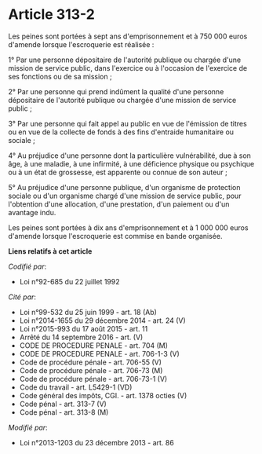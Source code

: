 # Article 313-2

Les peines sont portées à sept ans d'emprisonnement et à 750 000 euros d'amende lorsque l'escroquerie est réalisée :

1° Par une personne dépositaire de l'autorité publique ou chargée d'une mission de service public, dans l'exercice ou à
l'occasion de l'exercice de ses fonctions ou de sa mission ;

2° Par une personne qui prend indûment la qualité d'une personne dépositaire de l'autorité publique ou chargée d'une mission
de service public ;

3° Par une personne qui fait appel au public en vue de l'émission de titres ou en vue de la collecte de fonds à des fins
d'entraide humanitaire ou sociale ;

4° Au préjudice d'une personne dont la particulière vulnérabilité, due à son âge, à une maladie, à une infirmité, à une
déficience physique ou psychique ou à un état de grossesse, est apparente ou connue de son auteur ;

5° Au préjudice d'une personne publique, d'un organisme de protection sociale ou d'un organisme chargé d'une mission de
service public, pour l'obtention d'une allocation, d'une prestation, d'un paiement ou d'un avantage indu. 

Les peines sont portées à dix ans d'emprisonnement et à 1 000 000 euros d'amende lorsque l'escroquerie est commise en bande
organisée.

**Liens relatifs à cet article**

_Codifié par_:

  - Loi n°92-685 du 22 juillet 1992

_Cité par_:

  - Loi n°99-532 du 25 juin 1999 - art. 18 (Ab)
  - Loi n°2014-1655 du 29 décembre 2014 - art. 24 (V)
  - Loi n°2015-993 du 17 août 2015 - art. 11
  - Arrêté du 14 septembre 2016 - art. (V)
  - CODE DE PROCEDURE PENALE - art. 704 (M)
  - CODE DE PROCEDURE PENALE - art. 706-1-3 (V)
  - Code de procédure pénale - art. 706-55 (V)
  - Code de procédure pénale - art. 706-73 (M)
  - Code de procédure pénale - art. 706-73-1 (V)
  - Code du travail - art. L5429-1 (VD)
  - Code général des impôts, CGI. - art. 1378 octies (V)
  - Code pénal - art. 313-7 (V)
  - Code pénal - art. 313-8 (M)

_Modifié par_:

  - Loi n°2013-1203 du 23 décembre 2013 - art. 86
